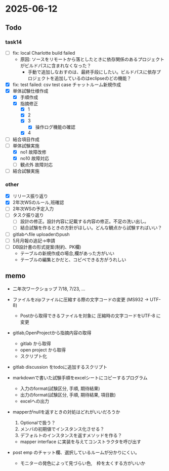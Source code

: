 # 2025-06-12

## Todo

### task14

- [ ] fix: local Charlotte build failed
  - 原因: ソースをリモートから落としたときに依存関係のあるプロジェクトがビルドパスに含まれなくなった？
    - 手動で追加しなおすのは、最終手段にしたい。ビルドパスに依存プロジェクトを追加しているのはeclipseのどの機能？
- [x] fix: test failed: csv test case チャットルーム新規作成 
- [x] 単体試験仕様作成
  - [x] 手順作成
  - [x] 指摘修正
    - [x] 1
    - [x] 2
    - [x] 3
      - [x] 操作ログ機能の確認
    - [x] 4
- [ ] 結合項目作成
- [ ] 単体試験実施
  - [x] no1 故障改修
  - [x] no10 故障対応 
  - [ ] 観点外 故障対応
- [ ] 結合試験実施

### other
- [x] リリース振り返り
- [x] 2年次WSのルール,班確認
- [ ] 2年次WSの予定入力
- [ ] タスク振り返り
  - [ ] 設計の修正。設計内容に記載する内容の修正。不足の洗い出し。
  - [ ] 結合試験を作るときの方針がほしい。どんな観点から試験すればいい？
- [ ] gitlabへfile uploaderのpush
- [ ] 5月月報の追記→申請
- [ ] DB設計書の形式提案(制約、PK欄)
  - テーブルの新規作成の場合,欄があった方がいい
  - テーブルの編集とかだと、コピペできる方がうれしい

## memo

- 二年次ワークショップ 7/18, 7/23, ... 

- ファイルをzipファイルに圧縮する際の文字コードの変更 (MS932 → UTF-8) 
  - Postから取得できるファイルを対象に 圧縮時の文字コードをUTF-8 に変更

- gitlab,OpenProjectから指摘内容の取得
  - gitlab から取得
  - open project から取得
  - スクリプト化

- gitlab discussion をtodoに追加するスクリプト

- markdownで書いた試験手順をexcelシートにコピーするプログラム
  - 入力のformat(試験区分, 手順, 期待結果)
  - 出力のformat(試験区分, 手順, 期待結果, 項目数)
  - excelへの出力

- mapperがnullを返すときの対処はどれがいいだろうか
  1. Optionalで扱う？
  2. メンバの初期値でインスタンス化させる？
  3. デフォルトのインスタンスを返すメソッドを作る？
  - mapper interface に実装を与えてコンストラクタを呼び出す

- post emp のチャット欄、選択しているルームが分かりにくい。
  - モニターの発色によって見づらい色,　枠を太くする方がいいか